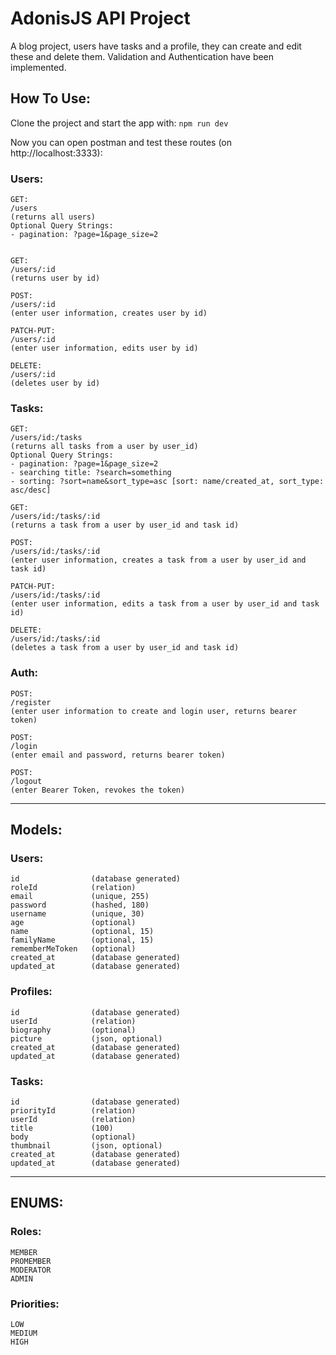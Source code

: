 # AdonisJS API Project

A blog project, users have tasks and a profile, they can create and edit these and delete them.
Validation and Authentication have been implemented.

## How To Use:

Clone the project and start the app with:
``` npm run dev ```

Now you can open postman and test these routes (on http://localhost:3333):

### Users:
```
GET:
/users
(returns all users)
Optional Query Strings:
- pagination: ?page=1&page_size=2


GET:
/users/:id
(returns user by id)

POST:
/users/:id
(enter user information, creates user by id)

PATCH-PUT:
/users/:id
(enter user information, edits user by id)

DELETE:
/users/:id
(deletes user by id)
```
### Tasks:
```
GET:
/users/id:/tasks
(returns all tasks from a user by user_id)
Optional Query Strings:
- pagination: ?page=1&page_size=2
- searching title: ?search=something
- sorting: ?sort=name&sort_type=asc [sort: name/created_at, sort_type: asc/desc]

GET:
/users/id:/tasks/:id
(returns a task from a user by user_id and task id)

POST:
/users/id:/tasks/:id
(enter user information, creates a task from a user by user_id and task id)

PATCH-PUT:
/users/id:/tasks/:id
(enter user information, edits a task from a user by user_id and task id)

DELETE:
/users/id:/tasks/:id
(deletes a task from a user by user_id and task id)
```
### Auth:
```
POST:
/register
(enter user information to create and login user, returns bearer token)

POST:
/login
(enter email and password, returns bearer token)

POST:
/logout
(enter Bearer Token, revokes the token)
```

<hr>

## Models:

### Users:
```
id                (database generated)
roleId            (relation)
email             (unique, 255)
password          (hashed, 180)
username          (unique, 30)
age               (optional)
name              (optional, 15)
familyName        (optional, 15)
rememberMeToken   (optional)
created_at        (database generated)
updated_at        (database generated)
```

### Profiles:
```
id                (database generated)
userId            (relation)
biography         (optional)
picture           (json, optional)
created_at        (database generated)
updated_at        (database generated)
```

### Tasks:
```
id                (database generated)
priorityId        (relation)
userId            (relation)
title             (100)
body              (optional)
thumbnail         (json, optional)
created_at        (database generated)
updated_at        (database generated)
```

<hr>

## ENUMS:

### Roles:
```
MEMBER
PROMEMBER
MODERATOR
ADMIN
```
### Priorities:
```
LOW
MEDIUM
HIGH
```
